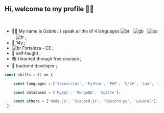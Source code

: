 ## Hi, welcome to my profile 👋🏼</h2>
  <br>
  
  - 👦🏻 My name is Gabriel, I speak a little of 4 languages  ![br](https://user-images.githubusercontent.com/73851736/157129661-1a16046a-cbd1-4ef3-ba5b-162b8e39576e.png)ㅤ![gb](https://user-images.githubusercontent.com/73851736/157130757-be576333-5eab-4482-9717-6f7a4e802c7a.png)ㅤ![es](https://user-images.githubusercontent.com/73851736/157130782-6dd2d35a-6d97-4373-ad80-83abd8d0149a.png)ㅤ![fr](https://user-images.githubusercontent.com/73851736/157132792-c133858f-fb51-4980-99b2-e9b1c7d25748.png)  ;
  - 💫 14y ;
  - ![br](https://user-images.githubusercontent.com/73851736/157129661-1a16046a-cbd1-4ef3-ba5b-162b8e39576e.png)  Fortaleza - CE ;
  - 🎯 self-taught ;
  - 📚 I learned through free courses ;
  - 🥀 backend developer ;
  
  
```javascript
const skills = () => {

    const languages = ['Javascript', 'Python', 'PHP', 'C/C#', 'Lua', 'Java', 'Flutter'];

    const databases = ['MySql', 'MongoDB', 'Sqlite'];

    const others = ['Node.js', 'Discord.js', 'Discord.py', 'Lavarel'];  
 };
```

